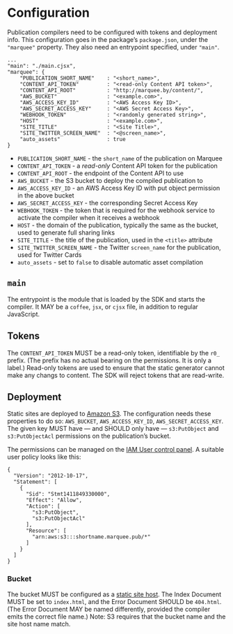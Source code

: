 # Configuration

Publication compilers need to be configured with tokens and deployment info.
This configuration goes in the package’s `package.json`, under the `"marquee"`
property. They also need an entrypoint specified, under `"main"`.

    ...
    "main": "./main.cjsx",
    "marquee": {
        "PUBLICATION_SHORT_NAME"    : "<short_name>",
        "CONTENT_API_TOKEN"         : "<read-only Content API token>",
        "CONTENT_API_ROOT"          : "http://marquee.by/content/",
        "AWS_BUCKET"                : "<example.com>",
        "AWS_ACCESS_KEY_ID"         : "<AWS Access Key ID>",
        "AWS_SECRET_ACCESS_KEY"     : "<AWS Secret Access Key>",
        "WEBHOOK_TOKEN"             : "<randomly generated string>",
        "HOST"                      : "<example.com>",
        "SITE_TITLE"                : "<Site Title>",
        "SITE_TWITTER_SCREEN_NAME"  : "<@screen_name>",
        "auto_assets"               : true
    }

* `PUBLICATION_SHORT_NAME` - the `short_name` of the publication on Marquee
* `CONTENT_API_TOKEN` - a _read-only_ Content API token for the publication
* `CONTENT_API_ROOT` - the endpoint of the Content API to use
* `AWS_BUCKET` - the S3 bucket to deploy the compiled publication to
* `AWS_ACCESS_KEY_ID` - an AWS Access Key ID with put object permission in the above bucket
* `AWS_SECRET_ACCESS_KEY` - the corresponding Secret Access Key
* `WEBHOOK_TOKEN` - the token that is required for the webhook service to activate the compiler when it receives a webhook
* `HOST` - the domain of the publication, typically the same as the bucket, used to generate full sharing links
* `SITE_TITLE` - the title of the publication, used in the `<title>` attribute
* `SITE_TWITTER_SCREEN_NAME` - the Twitter `screen_name` for the publication, used for Twitter Cards
* `auto_assets` - set to `false` to disable automatic asset compilation

## `main`

The entrypoint is the module that is loaded by the SDK and starts the
compiler. It MAY be a `coffee`, `jsx`, or `cjsx` file, in addition to regular
JavaScript.

## Tokens

The `CONTENT_API_TOKEN` MUST be a read-only token, identifiable by the `r0_`
prefix. (The prefix has no actual bearing on the permissions. It is only a
label.) Read-only tokens are used to ensure that the static generator cannot
make any changs to content. The SDK will reject tokens that are read-write.

## Deployment

Static sites are deployed to [Amazon S3](http://aws.amazon.com/s3/). The
configuration needs these properties to do so: `AWS_BUCKET`,
`AWS_ACCESS_KEY_ID`, `AWS_SECRET_ACCESS_KEY`. The given key MUST have — and
SHOULD only have — `s3:PutObject` and `s3:PutObjectAcl` permissions on the
publication’s bucket.

The permissions can be managed on the
[IAM User control panel](https://console.aws.amazon.com/iam/home?#users). A
suitable user policy looks like this:

    {
      "Version": "2012-10-17",
      "Statement": [
        {
          "Sid": "Stmt1411849330000",
          "Effect": "Allow",
          "Action": [
            "s3:PutObject",
            "s3:PutObjectAcl"
          ],
          "Resource": [
            "arn:aws:s3:::shortname.marquee.pub/*"
          ]
        }
      ]
    }

### Bucket

The bucket MUST be configured as a [static site host](https://docs.aws.amazon.com/AmazonS3/latest/dev/WebsiteHosting.html). The Index Document MUST be set
to `index.html`, and the Error Document SHOULD be `404.html`. (The Error
Document MAY be named differently, provided the compiler emits the correct
file name.) Note: S3 requires that the bucket name and the site host name
match.
